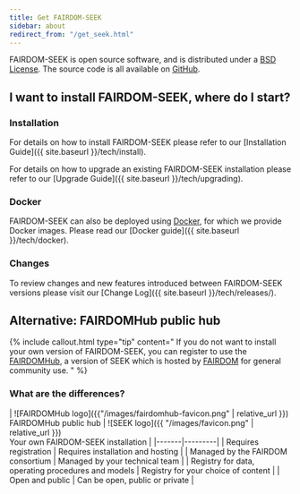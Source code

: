 ```yaml
---
title: Get FAIRDOM-SEEK
sidebar: about
redirect_from: "/get_seek.html"
---
```


<i class="fa-solid fa-flask-vial fa-1x"></i> <i class="fa-solid fa-magnifying-glass-chart fa-1x"></i> FAIRDOM-SEEK is open source software, and is distributed under a [BSD License](https://github.com/seek4science/seek/blob/main/BSD-LICENSE). The source code is all available on [GitHub](https://github.com/seek4science/seek).




## I want to install FAIRDOM-SEEK, where do I start?

### Installation

For details on how to install FAIRDOM-SEEK please refer to our [Installation Guide]({{ site.baseurl }}/tech/install).

For details on how to upgrade an existing FAIRDOM-SEEK installation please refer to our [Upgrade Guide]({{ site.baseurl }}/tech/upgrading).

### Docker

FAIRDOM-SEEK can also be deployed using [Docker](https://docker.com), for which we provide Docker images. Please read our [Docker guide]({{ site.baseurl }}/tech/docker).

### Changes

To review changes and new features introduced between FAIRDOM-SEEK versions please visit our [Change Log]({{ site.baseurl }}/tech/releases/).



## Alternative: FAIRDOMHub public hub
{% include callout.html type="tip" content="
If you do not want to install your own version of FAIRDOM-SEEK, you can register to use the [FAIRDOMHub](https://fairdomhub.org), a version of SEEK which is hosted by [FAIRDOM](https://fair-dom.org) for general community use.
" %}

### What are the differences?

| ![FAIRDOMHub logo]({{"/images/fairdomhub-favicon.png" | relative_url }}) <br />FAIRDOMHub public hub | ![SEEK logo]({{ "/images/favicon.png" | relative_url }}) <br /> Your own FAIRDOM-SEEK installation |
|-------|---------|
| Requires registration   | Requires installation and hosting |
| Managed by the FAIRDOM consortium   | Managed by your technical team |
| Registry for data, operating procedures and models  | Registry for your choice of content  |
| Open and public  | Can be open, public or private  |
